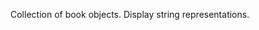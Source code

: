 Collection of book objects. Display string representations.
<!--stackedit_data:
eyJoaXN0b3J5IjpbMzQ3MzI0MTMzXX0=
-->